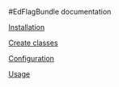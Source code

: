 #EdFlagBundle documentation

[Installation](installation.md)

[Create classes](classes.md)

[Configuration](configuration.md)

[Usage](usage.md)

